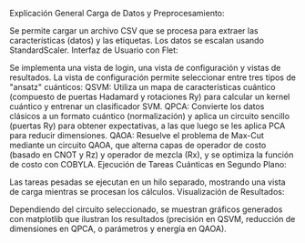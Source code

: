 Explicación General
Carga de Datos y Preprocesamiento:

Se permite cargar un archivo CSV que se procesa para extraer las características (datos) y las etiquetas.
Los datos se escalan usando StandardScaler.
Interfaz de Usuario con Flet:

Se implementa una vista de login, una vista de configuración y vistas de resultados.
La vista de configuración permite seleccionar entre tres tipos de "ansatz" cuánticos:
QSVM: Utiliza un mapa de características cuántico (compuesto de puertas Hadamard y rotaciones Ry) para calcular un kernel cuántico y entrenar un clasificador SVM.
QPCA: Convierte los datos clásicos a un formato cuántico (normalización) y aplica un circuito sencillo (puertas Ry) para obtener expectativas, a las que luego se les aplica PCA para reducir dimensiones.
QAOA: Resuelve el problema de Max-Cut mediante un circuito QAOA, que alterna capas de operador de costo (basado en CNOT y Rz) y operador de mezcla (Rx), y se optimiza la función de costo con COBYLA.
Ejecución de Tareas Cuánticas en Segundo Plano:

Las tareas pesadas se ejecutan en un hilo separado, mostrando una vista de carga mientras se procesan los cálculos.
Visualización de Resultados:

Dependiendo del circuito seleccionado, se muestran gráficos generados con matplotlib que ilustran los resultados (precisión en QSVM, reducción de dimensiones en QPCA, o parámetros y energía en QAOA).